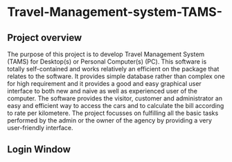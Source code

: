 # Travel-Management-system-TAMS-
## Project overview
The purpose of this project is to develop Travel  Management System (TAMS) for Desktop(s) or Personal Computer(s) (PC). 
This software is totally self-contained and works relatively an efficient on the package that relates to the software. 
It provides simple database rather than complex one for high requirement and it provides a good and easy graphical user interface to both new and naive as well as experienced user of the computer. 
The software provides the visitor, customer and administrator an easy and efficient way to access the cars and to calculate the bill according to rate per kilometere. 
The project focusses on fulfilling all the basic tasks performed by the admin or the owner of the agency by providing a very user-friendly interface.
## Login Window
